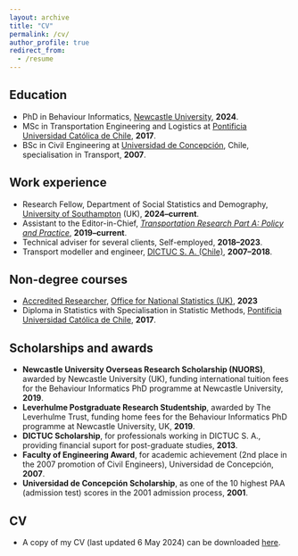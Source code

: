 ```yaml
---
layout: archive
title: "CV"
permalink: /cv/
author_profile: true
redirect_from:
  - /resume
---
```


## Education
* PhD in Behaviour Informatics, [Newcastle University](http://ncl.ac.uk), **2024**.
* MSc in Transportation Engineering and Logistics at [Pontificia Universidad Católica de Chile](http://www.puc.cl), **2017**.
* BSc in Civil Engineering at [Universidad de Concepción](http://www.udec.cl), Chile, specialisation in Transport, **2007**.

## Work experience
* Research Fellow, Department of Social Statistics and Demography, [University of Southampton](http://southampton.ac.uk) (UK), **2024–current**.
* Assistant to the Editor-in-Chief, [*Transportation Research Part A: Policy and Practice*](https://www.sciencedirect.com/journal/transportation-research-part-a-policy-and-practice), **2019–current**. 
* Technical adviser for several clients, Self-employed, **2018–2023**.
* Transport modeller and engineer, [DICTUC S. A. (Chile)](http://www.dictuc.cl), **2007–2018**.

## Non-degree courses
* [Accredited Researcher](https://researchaccreditationservice.ons.gov.uk/ons/ONS_homepage.ofml), [Office for National Statistics (UK)](https://www.ons.gov.uk/), **2023**
* Diploma in Statistics with Specialisation in Statistic Methods, [Pontificia Universidad Católica de Chile](http://www.puc.cl), **2017**.

## Scholarships and awards
* **Newcastle University Overseas Research Scholarship (NUORS)**, awarded by Newcastle University (UK), funding international tuition fees for the Behaviour Informatics PhD programme at Newcastle University, **2019**.
* **Leverhulme Postgraduate Research Studentship**, awarded by The Leverhulme Trust, funding home fees for the Behaviour Informatics PhD programme at Newcastle University, UK, **2019**.
* **DICTUC Scholarship**, for professionals working in DICTUC S. A., providing financial suport for post-graduate studies, **2013**.
* **Faculty of Engineering Award**, for academic achievement (2nd place in the 2007 promotion of Civil Engineers), Universidad de Concepción, **2007**.
* **Universidad de Concepción Scholarship**, as one of the 10 highest PAA (admission test) scores in the 2001 admission process, **2001**.

## CV
* A copy of my CV (last updated 6 May 2024) can be downloaded [here](/files/CV_CDG.pdf). 
